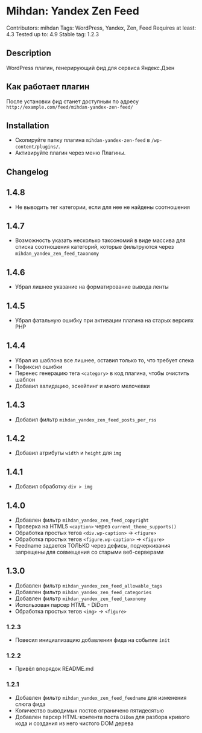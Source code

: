 # Mihdan: Yandex Zen Feed
Contributors: mihdan
Tags: WordPress, Yandex, Zen, Feed
Requires at least: 4.3
Tested up to: 4.9
Stable tag: 1.2.3

## Description ##
WordPress плагин, генерирующий фид для сервиса Яндекс.Дзен

## Как работает плагин
После установки фид станет доступным по адресу `http://example.com/feed/mihdan-yandex-zen-feed/`

## Installation ##
* Скопируйте папку плагина `mihdan-yandex-zen-feed` в `/wp-content/plugins/`.
* Активируйте плагин через меню Плагины.

## Changelog ##

## 1.4.8 ##
* Не выводить тег категории, если для нее не найдены соотношения

## 1.4.7 ##
* Возможность указать несколько таксономий в виде массива для списка соотношения категорий, которые фильтруются через `mihdan_yandex_zen_feed_taxonomy`

## 1.4.6 ##
* Убрал лишнее указание на форматирование вывода ленты

## 1.4.5 ##
* Убрал фатальную ошибку при активации плагина на старых версиях РНР

## 1.4.4 ##
* Убрал из шаблона все лишнее, оставил только то, что требует спека
* Пофиксил ошибки
* Перенес генерацию тега `<category>` в код плагина, чтобы очистить шаблон
* Добавил валидацию, эскейпинг и много мелочевки

## 1.4.3 ##
* Добавил фильтр `mihdan_yandex_zen_feed_posts_per_rss`

## 1.4.2 ##
* Добавил атрибуты `width` и `height` для `img`

## 1.4.1 ##
* Добавил обработку `div > img`

## 1.4.0 ##
* Добавлен фильтр `mihdan_yandex_zen_feed_copyright`
* Проверка на HTML5 `<caption>` через `current_theme_supports()`
* Обработка простых тегов `<div.wp-caption>` -> `<figure>` 
* Обработка простых тегов `<figure.wp-caption>` -> `<figure>`
* Feedname задается ТОЛЬКО через дефисы, подчеркивания запрещены для совмещения со старыми веб-серверами 

## 1.3.0 ##
* Добавлен фильтр `mihdan_yandex_zen_feed_allowable_tags`
* Добавлен фильтр `mihdan_yandex_zen_feed_categories`
* Добавлен фильтр `mihdan_yandex_zen_feed_taxonomy`
* Использован парсер HTML - DiDom
* Обработка простых тегов `<img>` -> `<figure>`

### 1.2.3 ###
* Повесил инициализацию добавления фида на событие `init`

### 1.2.2 ###
* Привёл впорядок README.md

### 1.2.1 ###
* Добавлен фильтр `mihdan_yandex_zen_feed_feedname` для изменения слюга фида
* Количество выводимых постов ограничено пятидесятью
* Добавлен парсер HTML-контента поста `DiDom` для разбора кривого кода и создания из него чистого DOM дерева


